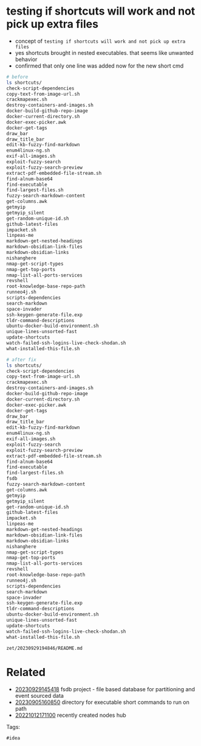 # testing if shortcuts will work and not pick up extra files

- concept of `testing if shortcuts will work and not pick up extra files`
- yes shortcuts brought in nested executables. that seems like unwanted behavior
- confirmed that only one line was added now for the new short cmd

```bash
# before
ls shortcuts/
check-script-dependencies
copy-text-from-image-url.sh
crackmapexec.sh
destroy-containers-and-images.sh
docker-build-github-repo-image
docker-current-directory.sh
docker-exec-picker.awk
docker-get-tags
draw_bar
draw_title_bar
edit-kb-fuzzy-find-markdown
enum4linux-ng.sh
exif-all-images.sh
exploit-fuzzy-search
exploit-fuzzy-search-preview
extract-pdf-embedded-file-stream.sh
find-alnum-base64
find-executable
find-largest-files.sh
fuzzy-search-markdown-content
get-columns.awk
getmyip
getmyip_silent
get-random-unique-id.sh
github-latest-files
impacket.sh
linpeas-me
markdown-get-nested-headings
markdown-obsidian-link-files
markdown-obsidian-links
nishanghere
nmap-get-script-types
nmap-get-top-ports
nmap-list-all-ports-services
revshell
root-knowledge-base-repo-path
runneo4j.sh
scripts-dependencies
search-markdown
space-invader
ssh-keygen-generate-file.exp
tldr-command-descriptions
ubuntu-docker-build-environment.sh
unique-lines-unsorted-fast
update-shortcuts
watch-failed-ssh-logins-live-check-shodan.sh
what-installed-this-file.sh

# after fix
ls shortcuts/
check-script-dependencies
copy-text-from-image-url.sh
crackmapexec.sh
destroy-containers-and-images.sh
docker-build-github-repo-image
docker-current-directory.sh
docker-exec-picker.awk
docker-get-tags
draw_bar
draw_title_bar
edit-kb-fuzzy-find-markdown
enum4linux-ng.sh
exif-all-images.sh
exploit-fuzzy-search
exploit-fuzzy-search-preview
extract-pdf-embedded-file-stream.sh
find-alnum-base64
find-executable
find-largest-files.sh
fsdb
fuzzy-search-markdown-content
get-columns.awk
getmyip
getmyip_silent
get-random-unique-id.sh
github-latest-files
impacket.sh
linpeas-me
markdown-get-nested-headings
markdown-obsidian-link-files
markdown-obsidian-links
nishanghere
nmap-get-script-types
nmap-get-top-ports
nmap-list-all-ports-services
revshell
root-knowledge-base-repo-path
runneo4j.sh
scripts-dependencies
search-markdown
space-invader
ssh-keygen-generate-file.exp
tldr-command-descriptions
ubuntu-docker-build-environment.sh
unique-lines-unsorted-fast
update-shortcuts
watch-failed-ssh-logins-live-check-shodan.sh
what-installed-this-file.sh

```

` zet/20230929194846/README.md `

# Related

- [20230929145418](/zet/20230929145418/README.md) fsdb project - file based database for partitioning and event sourced data
- [20230905160850](/zet/20230905160850/README.md) directory for executable short commands to run on path
- [20221012171100](/zet/20221012171100/README.md) recently created nodes hub

Tags:

    #idea
